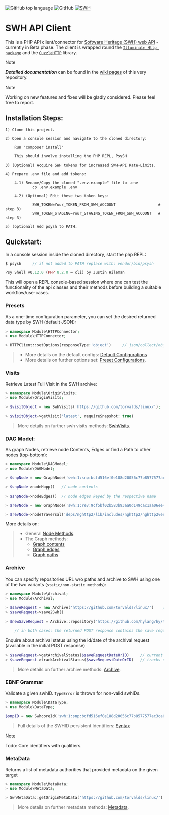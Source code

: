 ![GitHub top language](https://img.shields.io/github/languages/top/Ramy-Badr-Ahmed/swh-client)
![GitHub](https://img.shields.io/github/license/Ramy-Badr-Ahmed/swh-client)
[![SWH](https://archive.softwareheritage.org/badge/swh:1:dir:2e178ca5121868a3393b78a3f879de6c84821f27/)](https://archive.softwareheritage.org/swh:1:dir:2e178ca5121868a3393b78a3f879de6c84821f27;origin=https://github.com/Ramy-Badr-Ahmed/swh-client;visit=swh:1:snp:f2f6100f9fc85c475eaaa7186a7e47f1e29b4b33;anchor=swh:1:rev:7da75fbd806b6ee9705f5c554cfe7ab67bd7dbb5)

# SWH API Client

This is a PHP API client/connector for [Software Heritage (SWH) web API](https://archive.softwareheritage.org/api/) - currently in Beta phase. The client is wrapped round the [`Illuminate Http package`](https://packagist.org/packages/illuminate/http) and the [`GuzzleHTTP`](https://docs.guzzlephp.org/en/stable/index.html) library.

>[!Note]
> _**Detailed documentation**_ can be found in the [wiki pages](https://github.com/Ramy-Badr-Ahmed/swh-client/wiki) of this very repository. 

>[!Note]
> Working on new features and fixes will be gladly considered. Please feel free to report.

## Installation Steps:

    1) Clone this project.
    
    2) Open a console session and navigate to the cloned directory:
    
        Run "composer install"

        This should involve installing the PHP REPL, PsySH

    3) (Optional) Acquire SWH tokens for increased SWH-API Rate-Limits.
    
    4) Prepare .env file and add tokens:   
    
        4.1) Rename/Copy the cloned ".env.example" file to .env
                cp .env.example .env   
                
        4.2) (Optional) Edit these two token keys:
        
                SWH_TOKEN=Your_TOKEN_FROM_SWH_ACCOUNT                   # step 3)                 
                SWH_TOKEN_STAGING=Your_STAGING_TOKEN_FROM_SWH_ACCOUNT   # step 3)                 

    5) (optional) Add psysh to PATH.

## Quickstart:

In a console session inside the cloned directory, start the php REPL:

```php
$ psysh     // if not added to PATH replace with: vendor/bin/psysh

Psy Shell v0.12.0 (PHP 8.2.0 — cli) by Justin Hileman
```

This will open a REPL console-based session where one can test the functionality of the api classes and their methods before building a suitable workflow/use-cases.

### Presets

As a one-time configuration parameter, you can set the desired returned data type by SWH (default JSON):

```php
> namespace Module\HTTPConnector;
> use Module\HTTPConnector;         

> HTTPClient::setOptions(responseType:'object')     // json/collect/object available
```

> * More details on the default configs: [Default Configurations](https://github.com/Ramy-Badr-Ahmed/swh-client/wiki#default-configurations)
> * More details on further options set: [Preset Configurations](https://github.com/Ramy-Badr-Ahmed/swh-client/wiki).

### Visits

Retrieve Latest Full Visit in the SWH archive:

```php
> namespace Module\OriginVisits;
> use Module\OriginVisits; 

> $visitObject = new SwhVisits('https://github.com/torvalds/linux/');

> $visitObject->getVisit('latest', requireSnapshot: true)
```

> More details on further swh visits methods: [SwhVisits](https://github.com/Ramy-Badr-Ahmed/swh-client/wiki#ii-swhvisits).

### DAG Model:

As graph Nodes, retrieve node Contents, Edges or find a Path to other nodes (top-bottom):

```php
> namespace Module\DAGModel;
> use Module\DAGModel; 

> $snpNode = new GraphNode('swh:1:snp:bcfd516ef0e188d20056c77b8577577ac3ca6e58')

> $snpNode->nodeHopp()   // node contents

> $snpNode->nodeEdges()  // node edges keyed by the respective name

> $revNode = new GraphNode('swh:1:rev:9cf5bf02b583b93aa0d149cac1aa06ee4a4f655c')

> $revNode->nodeTraversal('deps/nghttp2/lib/includes/nghttp2/nghttp2ver.h.in') //  traverse to a deeply nested file
```

More details on:

> * General [Node Methods](https://github.com/Ramy-Badr-Ahmed/swh-client/wiki#iii-graphnode).
> * The Graph methods:
>   * [Graph contents](https://github.com/Ramy-Badr-Ahmed/swh-client/wiki#iv-graphhopping)
>   * [Graph edges](https://github.com/Ramy-Badr-Ahmed/swh-client/wiki#v-graphedges)
>   * [Graph paths](https://github.com/Ramy-Badr-Ahmed/swh-client/wiki#vi-graphtraversal)

### Archive

You can specify repositories URL w/o paths and archive to SWH using one of the two variants (`static/non-static methods`):

```php
> namespace Module\Archival;
> use Module\Archival; 
    
> $saveRequest = new Archive('https://github.com/torvalds/linux/')    // Example 1
> $saveRequest->save2Swh()
    
> $newSaveRequest = Archive::repository('https://github.com/hylang/hy/tree/stable/hy/core')  // Example 2

    // in both cases: the returned POST response contains the save request id and date
```

Enquire about archival status using the id/date of the archival request (available in the initial POST response)

```php
> $saveRequest->getArchivalStatus($saveRequestDateOrID)     // current status is returned 
> $saveRequest->trackArchivalStatus($saveRequestDateOrID)   // tracks until archival has succeeded
```

> More details on further archive methods: [Archive](https://github.com/Ramy-Badr-Ahmed/swh-client/wiki#vii-archive).

### EBNF Grammar

Validate a given swhID. `TypeError` is thrown for non-valid swhIDs.

```php
> namespace Module\DataType; 
> use Module\DataType; 
         
$snpID = new SwhcoreId('swh:1:snp:bcfd516ef0e188d20056c77b8577577ac3ca6e5Z') // throws TypeError Exception
```
> Full details of the SWHID persistent Identifiers: [Syntax](https://docs.softwareheritage.org/devel/swh-model/persistent-identifiers.html#syntax)

>[!Note]
> Todo: Core identifiers with qualifiers.

### MetaData

Returns a list of metadata authorities that provided metadata on the given target

```php
> namespace Module\MetaData;
> use Module\MetaData; 

> SwhMetaData::getOriginMetaData('https://github.com/torvalds/linux/')
```

> More details on further metadata methods: [Metadata](https://github.com/Ramy-Badr-Ahmed/swh-client/wiki#viii-metadata).

